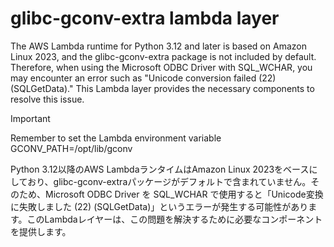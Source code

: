 # glibc-gconv-extra lambda layer

The AWS Lambda runtime for Python 3.12 and later is based on Amazon Linux 2023, and the glibc-gconv-extra package is not included by default. Therefore, when using the Microsoft ODBC Driver with SQL_WCHAR, you may encounter an error such as "Unicode conversion failed (22) (SQLGetData)." This Lambda layer provides the necessary components to resolve this issue.

> [!IMPORTANT]
> Remember to set the Lambda environment variable GCONV_PATH=/opt/lib/gconv

Python 3.12以降のAWS LambdaランタイムはAmazon Linux 2023をベースにしており、glibc-gconv-extraパッケージがデフォルトで含まれていません。そのため、Microsoft ODBC Driver を SQL_WCHAR で使用すると「Unicode変換に失敗しました (22) (SQLGetData)」というエラーが発生する可能性があります。このLambdaレイヤーは、この問題を解決するために必要なコンポーネントを提供します。
 

